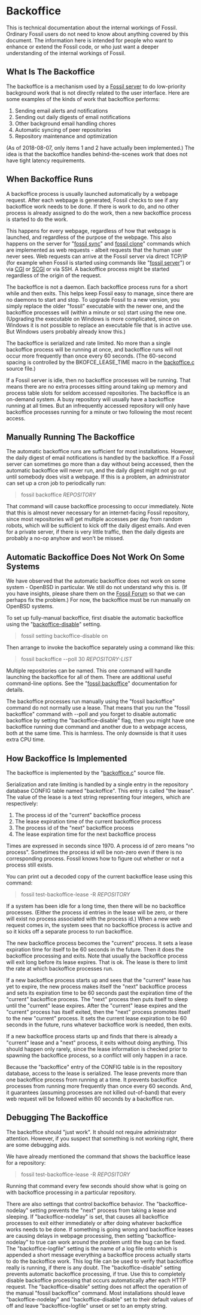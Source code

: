 Backoffice
==========

This is technical documentation about the internal workings of Fossil.
Ordinary Fossil users do not need to know about anything covered by this
document.  The information here is intended for people who want to enhance
or extend the Fossil code, or who just want a deeper understanding of
the internal workings of Fossil.

What Is The Backoffice
----------------------

The backoffice is a mechanism used by a
[Fossil server](./server/) to do low-priority
background work that is not directly related to the user interface.  Here
are some examples of the kinds of work that backoffice performs:

  1.  Sending email alerts and notifications
  2.  Sending out daily digests of email notifications
  3.  Other background email handling chores
  4.  Automatic syncing of peer repositories
  5.  Repository maintenance and optimization

(As of 2018-08-07, only items 1 and 2 have actually been implemented.)
The idea is that the backoffice handles behind-the-scenes work that does
not have tight latency requirements.

When Backoffice Runs
--------------------

A backoffice process is usually launched automatically by a webpage
request.  After each webpage is generated, Fossil checks to see if any
backoffice work needs to be done. If there is work to do, and no other
process is already assigned to do the work, then a new backoffice process
is started to do the work.

This happens for every webpage, regardless of how that webpage is launched,
and regardless of the purpose of the webpage.  This also happens on the
server for "[fossil sync](/help?cmd=sync)" and
[fossil clone](/help?cmd=clone)" commands which are implemented as
web requests - albeit requests that the human user never sees.
Web requests can arrive at the Fossil server via direct TCP/IP (for example
when Fossil is started using commands like "[fossil server](/help?cmd=server)")
or via [CGI](./server/any/cgi.md) or
[SCGI](./server/any/scgi.md) or via SSH.
A backoffice process might be started regardless of the origin of the
request.

The backoffice is not a daemon.  Each backoffice process runs for a short
while and then exits.  This helps keep Fossil easy to manage, since there
are no daemons to start and stop.  To upgrade Fossil to a new version,
you simply replace the older "fossil" executable with the newer one, and
the backoffice processes will (within a minute or so) start using the new
one.  (Upgrading the executable on Windows is more complicated, since on
Windows it is not possible to replace an executable file that is in active
use.  But Windows users probably already know this.)

The backoffice is serialized and rate limited.  No more than a single
backoffice process will be running at once, and backoffice runs will not
occur more frequently than once every 60 seconds.  (The 60-second spacing
is controlled by the BKOFCE_LEASE_TIME macro in the 
[backoffice.c](/file/src/backoffice.c) source file.)

If a Fossil server is idle, then no backoffice processes will be running.
That means there are no extra processes sitting around taking up memory
and process table slots for seldom accessed repositories.
The backoffice is an on-demand system.
A busy repository will usually have a backoffice
running at all times.  But an infrequently accessed repository will only have
backoffice processes running for a minute or two following the most recent
access.

Manually Running The Backoffice
-------------------------------

The automatic backoffice runs are sufficient for most installations.
However, the daily digest of email notifications is handled by the
backoffice.  If a Fossil server can sometimes go more than a day without
being accessed, then the automatic backoffice will never run, and the
daily digest might not go out until somebody does visit a webpage.
If this is a problem, an administrator can set up a cron job to
periodically run:

>   fossil backoffice _REPOSITORY_

That command will cause backoffice processing to occur immediately.
Note that this is almost never necessary for an internet-facing
Fossil repository, since most repositories will get multiple accesses
per day from random robots, which will be sufficient to kick off the
daily digest emails.  And even for a private server, if there is very
little traffic, then the daily digests are probably a no-op anyhow
and won't be missed.

Automatic Backoffice Does Not Work On Some Systems
--------------------------------------------------

We have observed that the automatic backoffice does not work on
some system - OpenBSD in particular.  We still do not understand why
this is.  (If you have insights, please share them on the
[Fossil Forum](https://fossil-scm.org/forum) so that we can perhaps
fix the problem.)  For now, the backoffice must be run manually
on OpenBSD systems.

To set up fully-manual backoffice, first disable the automatic backoffice
using the "[backoffice-disable](/help?cmd=backoffice-disable)" setting.

>   fossil setting backoffice-disable on

Then arrange to invoke the backoffice separately using a command
like this:

>   fossil backoffice --poll 30 _REPOSITORY-LIST_

Multiple repositories can be named.  This one command will handle
launching the backoffice for all of them.  There are additional useful
command-line options.  See the "[fossil backoffice](/help?cmd=backoffice)"
documentation for details.

The backoffice processes run manually using the "fossil backoffice"
command do not normally use a lease.  That means that you run the
"fossil backoffice" command with --poll and you forget to disable
automatic backoffice by setting the "backoffice-disable" flag, then
you might have one backoffice running due command and another due
to a webpage access, both at the same time.  This is harmless.  The
only downside is that it uses extra CPU time.

How Backoffice Is Implemented
-----------------------------

The backoffice is implemented by the 
"[backoffice.c](/file/src/backoffice.c)" source file.

Serialization and rate limiting is handled by a single entry in the
repository database CONFIG table named "backoffice".  This entry is
called "the lease".  The value of the lease
is a text string representing four integers, which
are respectively:

  1.  The process id of the "current" backoffice process
  2.  The lease expiration time of the current backoffice process
  3.  The process id of the "next" backoffice process
  4.  The lease expiration time for the next backoffice process

Times are expressed in seconds since 1970.  A process id of zero means
"no process".  Sometimes the process id will be non-zero even if there
is no corresponding process. Fossil knows how to figure out whether or
not a process still exists.

You can print out a decoded copy of the current backoffice lease using
this command:

>  fossil test-backoffice-lease -R _REPOSITORY_

If a system has been idle for a long time, then there will be no
backoffice processes.  (Either the process id entries in the lease
will be zero, or there will exist no process associated with the
process id.) When a new web request comes in, the system
sees that no backoffice process is active and so it kicks off a separate
process to run backoffice.

The new backoffice process becomes the "current" process.  It sets a
lease expiration time for itself to be 60 seconds in the future.
Then it does the backoffice processing and exits.  Note that usually
the backoffice process will exit long before its lease expires.  That
is ok.  The lease is there to limit the rate at which backoffice processes
run.

If a new backoffice process starts up and sees that the "current" lease has
yet to expire, the new process makes itself the "next" backoffice process
and sets its expiration time to be 60 seconds past the expiration time of
the "current" backoffice process.  The "next" process then puts itself to
sleep until the "current" lease expires.  After the "current"
lease expires and the "current" process has itself exited, then
the "next" process promotes itself to the new "current" process.  It
sets the current lease expiration to be 60 seconds in the future, runs
whatever backoffice work is needed, then exits.

If a new backoffice process starts up and finds that there is already
a "current" lease and a "next" process, it exits without doing anything.
This should happen only rarely, since the lease information is checked
prior to spawning the backoffice process, so a conflict will only happen
in a race.

Because the "backoffice" entry of the CONFIG table is in the repository
database, access to the lease is serialized.  The lease prevents more
than one backoffice process from running at a time.  It prevents
backoffice processes from running more frequently than once every 60 seconds.
And, it guarantees (assuming processes are not killed out-of-band) that
every web request will be followed within 60 seconds by a backoffice
run.

Debugging The Backoffice
------------------------

The backoffice should "just work".  It should not require administrator
attention.  However, if you suspect that something is not working right,
there are some debugging aids.

We have already mentioned the command that shows the backoffice lease
for a repository:

>  fossil test-backoffice-lease -R _REPOSITORY_

Running that command every few seconds should show what is going on with
backoffice processing in a particular repository.

There are also settings that control backoffice behavior.  The
"backoffice-nodelay" setting prevents the "next" process from taking a
lease and sleeping.  If "backoffice-nodelay" is set, that causes all
backoffice processes to exit either immediately or after doing whatever
backoffice works needs to be done.  If something is going wrong and
backoffice leases are causing delays in webpage processing, then setting
"backoffice-nodelay" to true can work around the problem until the bug
can be fixed.  The "backoffice-logfile" setting is the name of a log
file onto which is appended a short message everything a backoffice
process actually starts to do the backoffice work.  This log file can
be used to verify that backoffice really is running, if there is any
doubt.  The "backoffice-disable" setting prevents automatic backoffice
processing, if true.  Use this to completely disable backoffice processing
that occurs automatically after each HTTP request.  The "backoffice-disable"
setting does not affect the operation of the manual
"fossil backoffice" command.
Most installations should leave "backoffice-nodelay" and "backoffice-disable"
set to their default values of off and
leave "backoffice-logfile" unset or set to an empty string.
